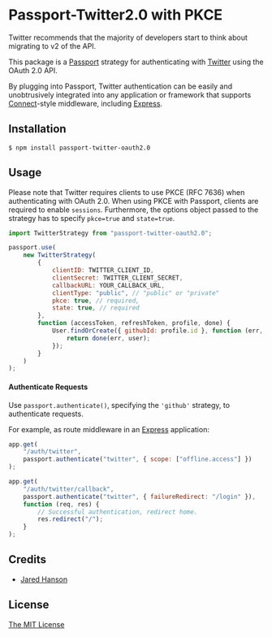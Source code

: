 # Passport-Twitter2.0 with PKCE

Twitter recommends that the majority of developers start to think about migrating to v2 of the API.

This package is a [Passport](http://passportjs.org/) strategy for authenticating with [Twitter](https://twitter.com/)
using the OAuth 2.0 API.

By plugging into Passport, Twitter authentication can be easily and
unobtrusively integrated into any application or framework that supports
[Connect](http://www.senchalabs.org/connect/)-style middleware, including
[Express](http://expressjs.com/).

## Installation

```shell
$ npm install passport-twitter-oauth2.0
```

## Usage

Please note that Twitter requires clients to use PKCE (RFC 7636) when authenticating with OAuth 2.0. When using PKCE with Passport, clients are required to enable `sessions`. Furthermore, the options object passed to the strategy has to specify `pkce=true` and `state=true`.

```javascript
import TwitterStrategy from "passport-twitter-oauth2.0";

passport.use(
    new TwitterStrategy(
        {
            clientID: TWITTER_CLIENT_ID,
            clientSecret: TWITTER_CLIENT_SECRET,
            callbackURL: YOUR_CALLBACK_URL,
            clientType: "public", // "public" or "private"
            pkce: true, // required,
            state: true, // required
        },
        function (accessToken, refreshToken, profile, done) {
            User.findOrCreate({ githubId: profile.id }, function (err, user) {
                return done(err, user);
            });
        }
    )
);
```

#### Authenticate Requests

Use `passport.authenticate()`, specifying the `'github'` strategy, to
authenticate requests.

For example, as route middleware in an [Express](http://expressjs.com/)
application:

```javascript
app.get(
    "/auth/twitter",
    passport.authenticate("twitter", { scope: ["offline.access"] })
);

app.get(
    "/auth/twitter/callback",
    passport.authenticate("twitter", { failureRedirect: "/login" }),
    function (req, res) {
        // Successful authentication, redirect home.
        res.redirect("/");
    }
);
```

## Credits

-   [Jared Hanson](http://github.com/jaredhanson)

## License

[The MIT License](http://opensource.org/licenses/MIT)
